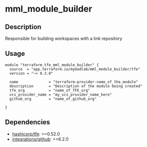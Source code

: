 # mml_module_builder

## Description

Responsible for building workspaces with a link repository

## Usage

```HCL
module "terraform_tfe_mml_module_builder" {
  source  = "app.terraform.io/mymadlab/mml_module_builder/tfe"
  version = "~> 0.3.0"

  name              = "terraform-provider-name_of_the_module"
  description       = "Description of the module being created"
  tfe_org           = "name_of_TFE_org"
  vcs_provider_name = "my_vcs_provider_name_here"
  github_org        = "name_of_github_org"

}
```

## Dependencies

- [hashicorp/tfe](https://registry.terraform.io/providers/hashicorp/tfe/latest): >=0.52.0
- [integrations/github](https://registry.terraform.io/providers/integrations/github/latest): >=6.2.0
